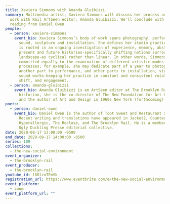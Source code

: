 ```yaml
---
title: Xaviera Simmons with Amanda Gluibizzi
summary: Multimedia artist, Xaviera Simmons will discuss her process and recent
  work with Rail ArtSeen editor, Amanda Gluibizzi. We'll conclude with a poetry
  reading from Daniel Owen
people:
  - person: xaviera-simmons
    event_bio: Xaviera Simmons’s body of work spans photography, performance, video,
      sound, sculpture and installation. She defines her studio practice, which
      is rooted in an ongoing investigation of experience, memory, abstraction,
      present and future histories-specifically shifting notions surrounding
      landscape-as cyclical rather than linear. In other words, Simmons is
      committed equally to the examination of different artistic modes and
      processes; for example, she may dedicate part of a year to photography,
      another part to performance, and other parts to installation, video, and
      sound works-keeping her practice in constant and consistent rotation,
      shift, and engagement.
  - person: amanda-gluibizzi
    event_bio: Amanda Gluibizzi is an ArtSeen editor at The Brooklyn Rail. An art
      historian, she is the co-director of The New Foundation for Art History
      and the author of Art and Design in 1960s New York (forthcoming).
poets:
  - person: daniel-owen
    event_bio: Daniel Owen is the author of Toot Sweet and Restaurant Samsara.
      Recent writing and translations have appeared in Jacket2, Counter,
      Hyperallergic, The Recluse, and The Brooklyn Rail. He is a member of the
      Ugly Duckling Presse editorial collective.
date: 2020-08-17 13:00:00 -0500
end_date: 2020-08-17 14:00:00 -0500
series: 109
collections:
  - the-new-social-environment
event_organizer:
  - the-brooklyn-rail
event_producer:
  - the-brooklyn-rail
youtube_id: l0OlzuTEmVk
registration_url: https://www.eventbrite.com/e/the-new-social-environment-109-xaviera-simmons-tickets-116757134733
event_platform:
  - zoom
event_platform_url: ""
---
```

